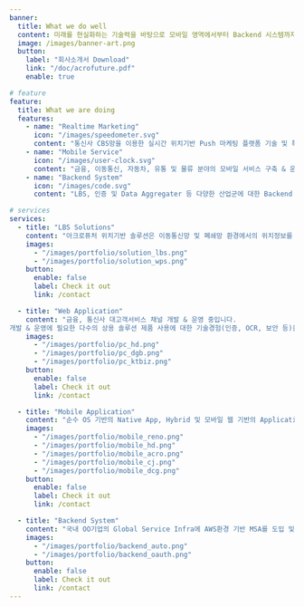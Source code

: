 ```yaml
---
banner:
  title: What we do well
  content: 미래를 현실화하는 기술력을 바탕으로 모바일 영역에서부터 Backend 시스템까지 고객의 다양한 IT환경에 최고의 품질을 제공합니다.
  image: /images/banner-art.png
  button:
    label: "회사소개서 Download"
    link: "/doc/acrofuture.pdf"
    enable: true

# feature
feature:
  title: What we are doing
  features:
    - name: "Realtime Marketing"
      icon: "/images/speedometer.svg"
      content: "통신사 CBS망을 이용한 실시간 위치기반 Push 마케팅 플랫폼 기술 및 특허"
    - name: "Mobile Service"
      icon: "/images/user-clock.svg"
      content: "금융, 이동통신, 자동차, 유통 및 물류 분야의 모바일 서비스 구축 & 운영"
    - name: "Backend System"
      icon: "/images/code.svg"
      content: "LBS, 인증 및 Data Aggregater 등 다양한 산업군에 대한 Backend 구축 & 운영"

# services
services:
  - title: "LBS Solutions"
    content: "아크로퓨처 위치기반 솔루션은 이동통신망 및 폐쇄망 환경에서의 위치정보를 제공하고자 하는 고객에게 적합합니다. 솔루션은 위치정보를 수집. 제공 및 관리 할 수 있는 기능을 제공하며, Admin 페이지를 통한 통합 운영관리가 가능하도록 필요 기능을 제공하고 있습니다. 해당 제품은 2019년 국가재난안전망사업에 도입되어 성능과 안정성을 입증하고 있습니다."
    images:
      - "/images/portfolio/solution_lbs.png"
      - "/images/portfolio/solution_wps.png"
    button:
      enable: false
      label: Check it out
      link: /contact

  - title: "Web Application"
    content: "금융, 통신사 대고객서비스 채널 개발 & 운영 중입니다.
개발 & 운영에 필요한 다수의 상용 솔루션 제품 사용에 대한 기술경험(인증, OCR, 보안 등)을 보유하고 있으며, 최근에는 Global Service Data Aggregater에 대한 서비스채널 및 Admin 페이지를 AWS(Amazon eb Service) 환경의 MSA로 구현 하였습니다."
    images:
      - "/images/portfolio/pc_hd.png"
      - "/images/portfolio/pc_dgb.png"
      - "/images/portfolio/pc_ktbiz.png"
    button:
      enable: false
      label: Check it out
      link: /contact

  - title: "Mobile Application"
    content: "순수 OS 기반의 Native App, Hybrid 및 모바일 웹 기반의 Application을 구현 및 제공합니다. 앱을 이용한 차량 상태 확인 및 원격관리, 예비운전자를 위한 운전연수 학원 매칭, 화물 배차 관리 및 화물 전용 실시간 네비게이션 정도 등을 제공하고 있습니다. 또한, 안드로이드 OS 기반의 CBS SDK 개발하여 협력 업체 등에 제공 중이며, 이와 관련된 특허를 보유하고 있습니다."
    images:
      - "/images/portfolio/mobile_reno.png"
      - "/images/portfolio/mobile_hd.png"
      - "/images/portfolio/mobile_acro.png"
      - "/images/portfolio/mobile_cj.png"
      - "/images/portfolio/mobile_dcg.png"
    button:
      enable: false
      label: Check it out
      link: /contact

  - title: "Backend System"
    content: "국내 OO기업의 Global Service Infra에 AWS환경 기반 MSA를 도입 및 구축 하였습니다. 또한, 통신사 인프라시스템에 Oauth 2.0(개방형 표준 프로토콜)을 적용 하였으며, 성능 확보와 Backend System의 운영제약 사항(분산환경 지원, HW&SW 의존성 등)을 개선하기 위하여 Apache Camel 프레임워크와 비정형 DB를 해당 통신사 인프라에 최초 적용 하였습니다."
    images:
      - "/images/portfolio/backend_auto.png"
      - "/images/portfolio/backend_oauth.png"
    button:
      enable: false
      label: Check it out
      link: /contact
---
```

